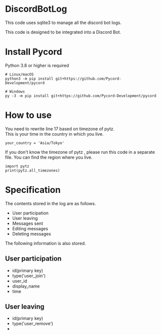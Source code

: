 # DiscordBotLog

This code uses sqlite3 to manage all the discord bot logs.  

This code is designed to be integrated into a Discord Bot.

# Install Pycord

Python 3.8 or higher is required
```
# Linux/macOS
python3 -m pip install git+https://github.com/Pycord-Development/pycord

# Windows
py -3 -m pip install git+https://github.com/Pycord-Development/pycord
```

# How to use

You need to rewrite line 17 based on timezone of pytz.  
This is your time in the country in which you live.  
```
your_country = 'Asia/Tokyo'
```
  
If you don't know the timezone of pytz , please run this code in a separate file. You can find the region where you live.
```
import pytz
print(pytz.all_timezones)
```

# Specification

The contents stored in the log are as follows.  

- User participation
- User leaving
- Messages sent
- Editing messages
- Deleting messages

The following information is also stored.

## User participation

- id(primary key)
- type('user_join')
- user_id
- display_name
- time

## User leaving

- id(primary key)
- type('user_remove')
- 





